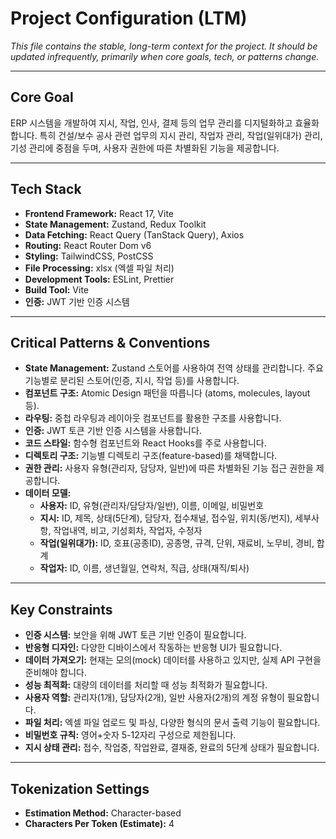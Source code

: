 # Project Configuration (LTM)

_This file contains the stable, long-term context for the project._
_It should be updated infrequently, primarily when core goals, tech, or patterns change._

---

## Core Goal

ERP 시스템을 개발하여 지시, 작업, 인사, 결제 등의 업무 관리를 디지털화하고 효율화합니다. 특히 건설/보수 공사 관련 업무의 지시 관리, 작업자 관리, 작업(일위대가) 관리, 기성 관리에 중점을 두며, 사용자 권한에 따른 차별화된 기능을 제공합니다.

---

## Tech Stack

- **Frontend Framework:** React 17, Vite
- **State Management:** Zustand, Redux Toolkit
- **Data Fetching:** React Query (TanStack Query), Axios
- **Routing:** React Router Dom v6
- **Styling:** TailwindCSS, PostCSS
- **File Processing:** xlsx (엑셀 파일 처리)
- **Development Tools:** ESLint, Prettier
- **Build Tool:** Vite
- **인증:** JWT 기반 인증 시스템

---

## Critical Patterns & Conventions

- **State Management:** Zustand 스토어를 사용하여 전역 상태를 관리합니다. 주요 기능별로 분리된 스토어(인증, 지시, 작업 등)를 사용합니다.
- **컴포넌트 구조:** Atomic Design 패턴을 따릅니다 (atoms, molecules, layout 등).
- **라우팅:** 중첩 라우팅과 레이아웃 컴포넌트를 활용한 구조를 사용합니다.
- **인증:** JWT 토큰 기반 인증 시스템을 사용합니다.
- **코드 스타일:** 함수형 컴포넌트와 React Hooks를 주로 사용합니다.
- **디렉토리 구조:** 기능별 디렉토리 구조(feature-based)를 채택합니다.
- **권한 관리:** 사용자 유형(관리자, 담당자, 일반)에 따른 차별화된 기능 접근 권한을 제공합니다.
- **데이터 모델:**
  - **사용자:** ID, 유형(관리자/담당자/일반), 이름, 이메일, 비밀번호
  - **지시:** ID, 제목, 상태(5단계), 담당자, 접수채널, 접수일, 위치(동/번지), 세부사항, 작업내역, 비고, 기성회차, 작업자, 수정자
  - **작업(일위대가):** ID, 호표(공종ID), 공종명, 규격, 단위, 재료비, 노무비, 경비, 합계
  - **작업자:** ID, 이름, 생년월일, 연락처, 직급, 상태(재직/퇴사)

---

## Key Constraints

- **인증 시스템:** 보안을 위해 JWT 토큰 기반 인증이 필요합니다.
- **반응형 디자인:** 다양한 디바이스에서 작동하는 반응형 UI가 필요합니다.
- **데이터 가져오기:** 현재는 모의(mock) 데이터를 사용하고 있지만, 실제 API 구현을 준비해야 합니다.
- **성능 최적화:** 대량의 데이터를 처리할 때 성능 최적화가 필요합니다.
- **사용자 역할:** 관리자(1개), 담당자(2개), 일반 사용자(2개)의 계정 유형이 필요합니다.
- **파일 처리:** 엑셀 파일 업로드 및 파싱, 다양한 형식의 문서 출력 기능이 필요합니다.
- **비밀번호 규칙:** 영어+숫자 5-12자리 구성으로 제한됩니다.
- **지시 상태 관리:** 접수, 작업중, 작업완료, 결재중, 완료의 5단계 상태가 필요합니다.

---

## Tokenization Settings

- **Estimation Method:** Character-based
- **Characters Per Token (Estimate):** 4
